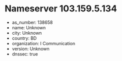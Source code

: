 # Nameserver 103.159.5.134

* as_number: 138658
* name: Unknown
* city: Unknown
* country: BD
* organization: I Communication
* version: Unknown
* dnssec: true
